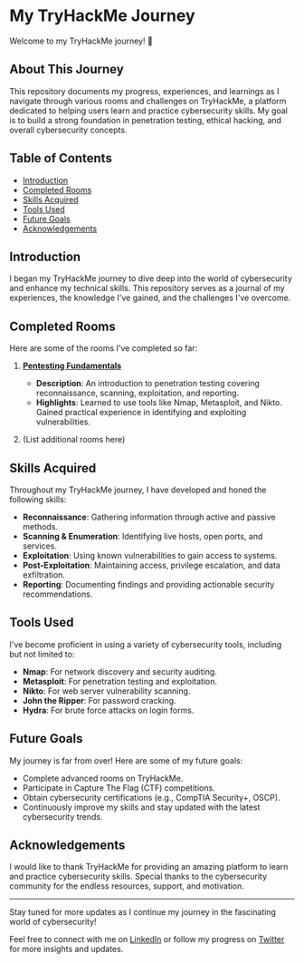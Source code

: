 # My TryHackMe Journey

Welcome to my TryHackMe journey! 🚀

## About This Journey
This repository documents my progress, experiences, and learnings as I navigate through various rooms and challenges on TryHackMe, a platform dedicated to helping users learn and practice cybersecurity skills. My goal is to build a strong foundation in penetration testing, ethical hacking, and overall cybersecurity concepts.

## Table of Contents
- [Introduction](#introduction)
- [Completed Rooms](#completed-rooms)
- [Skills Acquired](#skills-acquired)
- [Tools Used](#tools-used)
- [Future Goals](#future-goals)
- [Acknowledgements](#acknowledgements)

## Introduction
I began my TryHackMe journey to dive deep into the world of cybersecurity and enhance my technical skills. This repository serves as a journal of my experiences, the knowledge I've gained, and the challenges I've overcome.

## Completed Rooms
Here are some of the rooms I've completed so far:

1. **[Pentesting Fundamentals](https://www.tryhackme.com/r/room/pentestingfundamentals)**
   - **Description**: An introduction to penetration testing covering reconnaissance, scanning, exploitation, and reporting.
   - **Highlights**: Learned to use tools like Nmap, Metasploit, and Nikto. Gained practical experience in identifying and exploiting vulnerabilities.

2. (List additional rooms here)

## Skills Acquired
Throughout my TryHackMe journey, I have developed and honed the following skills:
- **Reconnaissance**: Gathering information through active and passive methods.
- **Scanning & Enumeration**: Identifying live hosts, open ports, and services.
- **Exploitation**: Using known vulnerabilities to gain access to systems.
- **Post-Exploitation**: Maintaining access, privilege escalation, and data exfiltration.
- **Reporting**: Documenting findings and providing actionable security recommendations.

## Tools Used
I've become proficient in using a variety of cybersecurity tools, including but not limited to:
- **Nmap**: For network discovery and security auditing.
- **Metasploit**: For penetration testing and exploitation.
- **Nikto**: For web server vulnerability scanning.
- **John the Ripper**: For password cracking.
- **Hydra**: For brute force attacks on login forms.

## Future Goals
My journey is far from over! Here are some of my future goals:
- Complete advanced rooms on TryHackMe.
- Participate in Capture The Flag (CTF) competitions.
- Obtain cybersecurity certifications (e.g., CompTIA Security+, OSCP).
- Continuously improve my skills and stay updated with the latest cybersecurity trends.

## Acknowledgements
I would like to thank TryHackMe for providing an amazing platform to learn and practice cybersecurity skills. Special thanks to the cybersecurity community for the endless resources, support, and motivation.

---

Stay tuned for more updates as I continue my journey in the fascinating world of cybersecurity!

Feel free to connect with me on [LinkedIn](your-linkedin-profile) or follow my progress on [Twitter](your-twitter-profile) for more insights and updates.
